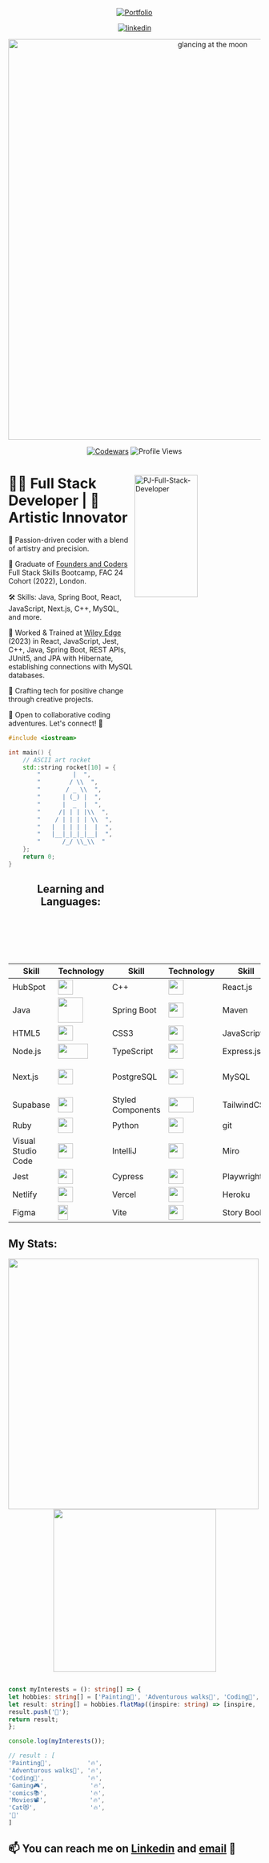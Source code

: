 
<a id="Portfolio" href="https://pjs-portfolio.vercel.app/" align="center">
  
![Portfolio](https://capsule-render.vercel.app/api?type=rect&color=gradient&text=%20%20PORTFOLIO%20%20&fontAlign=30&fontSize=30&textBg=true&desc=👋%20%27Welcome%27%20to%20my%20%27GitHub%27&descAlign=60&descAlignY=50)
  
</a>

<div id="header" align="center">
  <p align="center">     
  <a href="https://www.linkedin.com/in/peter-james-salter/" target="_blank">
    <img src=https://img.shields.io/badge/linkedin-%231E77B5.svg?&style=for-the-badge&logo=linkedin&logoColor=white alt=linkedin />
  </a>
</p>
</div>

  <div align="center">
  
  <img src="https://user-images.githubusercontent.com/45575016/229394152-86e91492-961d-4e70-b244-a933469bf3e9.jpg" alt="glancing at the moon " width="800"/>
    
  [![Codewars](https://www.codewars.com/users/PJSalter/badges/micro)](https://www.codewars.com/users/PJSalter)  ![Profile Views](https://komarev.com/ghpvc/?username=PJSalter&color=blueviolet&style=plastic)

</div>

<div style="text-align: left;">

<!-- My Logo image aligned to the right -->
<img width="50%" height="25%" align="right" alt="PJ-Full-Stack-Developer" src="https://github.com/PJSalter/PJSalter/assets/45575016/6105e363-8141-4f01-9fb5-6ea54f4d183e" />

# 👩‍💻 Full Stack Developer | 🎨 Artistic Innovator

🌟 Passion-driven coder with a blend of artistry and precision.

🚀 Graduate of [Founders and Coders](https://www.foundersandcoders.com/) Full Stack Skills Bootcamp, FAC 24 Cohort (2022), London.

🛠️ Skills: Java, Spring Boot, React, JavaScript, Next.js, C++, MySQL, and more.

🔧 Worked & Trained at [Wiley Edge](https://www.wiley.com/edge/) (2023) in React, JavaScript, Jest, C++, Java, Spring Boot, REST APIs, JUnit5, and JPA with Hibernate, establishing connections with MySQL databases.

🤖 Crafting tech for positive change through creative projects.

🤝 Open to collaborative coding adventures. Let's connect! 🚀

 
  
```cpp
#include <iostream>

int main() {
    // ASCII art rocket
    std::string rocket[10] = {
        "         |  ",
        "        / \\  ",
        "       / _ \\  ",
        "      | (_) |  ",
        "      |  _  |  ",
        "     /| | | |\\  ",
        "    / | | | | \\  ",
        "   |  | | | |  |  ",
        "   |__|_|_|_|__|  ",
        "      /_/ \\_\\  "
    };
    return 0;
}
```

 <div align="center">

## Learning and Languages:






| Skill | Technology | Skill | Technology | Skill | Technology |
|-------|------------|-------|------------|-------|------------|
| HubSpot | <img src="https://github.com/PJSalter/PJSalter/assets/45575016/f033efc6-21ec-4399-8758-5b389ded3a3f" width="30" height="30"/> | C++ | <img src="https://github.com/PJSalter/PJSalter/assets/45575016/ed954684-cd6c-43c0-b354-10a23460ef00" width="30" height="30"/> | React.js | <img src="https://github.com/PJSalter/PJSalter/assets/45575016/784023a1-0b64-4968-b6ad-f23e011a4b23" width="30" height="30"/> | 
| Java | <img src="https://github.com/PJSalter/PJSalter/assets/45575016/3a80c379-8460-4a04-9d5a-91e410f75db5" width="50" height="50"/> | Spring Boot | <img src="https://github.com/PJSalter/PJSalter/assets/45575016/188a1c1f-1e04-4c2b-9744-0f0d355c3374" width="30" height="30"/> | Maven | <img src="https://github.com/PJSalter/PJSalter/assets/45575016/21b2f4fd-ee9c-4911-9476-588109f50023" width="30" height="30"/> | 
| HTML5 | <img src="https://github.com/PJSalter/PJSalter/assets/45575016/49803b9d-50e5-4418-8942-78d992d6f944" width="30" height="30"/> | CSS3 | <img src="https://github.com/PJSalter/PJSalter/assets/45575016/2e2dfe88-a8f6-4857-8439-39f3c8dba7fd" width="30" height="30"/> | JavaScript | <img src="https://github.com/PJSalter/PJSalter/assets/45575016/d535a438-77fb-471e-8568-b52871930ee1" width="30" height="30"/> |
| Node.js | <img src="https://github.com/PJSalter/PJSalter/assets/45575016/e8e6701a-6b17-49ed-96bb-b68601ccfd05" width="60" height="30"/> | TypeScript | <img src="https://github.com/PJSalter/PJSalter/assets/45575016/6c078847-01b7-4769-8d2f-57253039d591" width="30" height="30"/> | Express.js | <img src="https://github.com/PJSalter/PJSalter/assets/45575016/278e4ef9-c898-4346-a3c3-7b12e67b3f95" width="65" height="30"/> |
 Next.js | <img src="https://user-images.githubusercontent.com/45575016/229018225-6b443c6b-f29a-42ec-b1e3-731a0753c7d1.png"  width="30" height="30"/> | PostgreSQL | <img src="https://github.com/PJSalter/PJSalter/assets/45575016/72ab9599-819d-4a82-ad36-3057238b489e" width="30" height="30"/> | MySQL | <img src="https://github.com/PJSalter/PJSalter/assets/45575016/7135b2df-4678-4d0b-85fd-7f39c5245863" width="60" height="60"/> |
| Supabase | <img src="https://user-images.githubusercontent.com/45575016/229020563-5c9b1d9b-c046-4b00-89e8-5ada191ab972.png" width="30" height="30"/> | Styled Components | <img src="https://github.com/PJSalter/PJSalter/assets/45575016/08041581-3982-4e9a-9a42-096e71d42b5d" width="50" height="30"/> | TailwindCSS | <img src="https://github.com/PJSalter/PJSalter/assets/45575016/d1282ef8-49fc-4595-b708-a66ccf77289b" width="50" height="30"/> |
| Ruby | <img src="https://github.com/PJSalter/PJSalter/assets/45575016/a509ee5e-90f4-4248-adee-6ebae4a4446c" width="30" height="30"/> | Python | <img src="https://github.com/PJSalter/PJSalter/assets/45575016/e86ce2f7-e1e4-4b97-a34b-67852fb3aee5" width="30" height="30"/> | git | <img src="https://github.com/PJSalter/PJSalter/assets/45575016/655c17e0-03b8-415c-9193-dd4c24e0b05b" width="30" height="30"/> |
| Visual Studio Code | <img src="https://github.com/PJSalter/PJSalter/assets/45575016/d4355106-bcbf-433d-9fdf-d1fabb8ffd18" width="30" height="30"/> | IntelliJ | <img src="https://github.com/PJSalter/PJSalter/assets/45575016/c83d3130-8d5f-446b-9c18-dd764027fbd1" width="30" height="30"/> | Miro | <img src="https://github.com/PJSalter/PJSalter/assets/45575016/4bec3e34-a9b1-4226-82a4-0d775bdf13a3" width="30" height="30"/> |
| Jest | <img src="https://user-images.githubusercontent.com/45575016/229018068-b7cec32d-ff89-45f2-9b0c-98d7f80b58b3.png" width="30" height="30"/> | Cypress | <img src="https://user-images.githubusercontent.com/45575016/229017730-4ee5356d-5fae-43de-945f-a9b337aac8e3.png" width="30" height="30" /> | Playwright | <img src="https://user-images.githubusercontent.com/45575016/193695992-e7e993ef-043d-4885-b3d2-385e99513411.png" width="30" height="30"/> |
| Netlify | <img src="https://user-images.githubusercontent.com/45575016/229020396-4fbd115d-cca4-4199-808d-1e64c008f6c8.png" width="30" height="30"/> | Vercel | <img src="https://user-images.githubusercontent.com/45575016/229020483-1204b7e1-c1f1-4d22-ab6d-2fbc2c46abea.png" width="30" height="30"/> | Heroku | <img src="https://github.com/PJSalter/PJSalter/assets/45575016/4921ee23-c09b-43a4-bf3b-1d28587df66e" width="30" height="30"/> |
| Figma | <img src="https://user-images.githubusercontent.com/45575016/229115606-2b0d90b4-772f-416e-85cf-5d5f6e671136.png" width="20" height="30" /> | Vite | <img src="https://user-images.githubusercontent.com/45575016/229115814-a8298cd0-1092-4e77-af52-8d3cf2108b14.png" width="30" height="30" /> | Story Book | <img src="https://user-images.githubusercontent.com/45575016/229116016-12635838-38a0-4d9d-93da-48ffc4d3bf9c.png" width="30" height="30" /> |


</div>
  
<p align="center">
<h2>My Stats:</h2>

<!-- ![Snake animation](https://github.com/PJSalter/PJSalter/blob/output/github-contribution-grid-snake.svg) -->

<div align=center>
<img align="left" src="https://github-readme-stats.vercel.app/api?username=PJSalter&show_icons=true&&count_private=true&include_all_commits=true&theme=radical" width="500" />

 <img width=325 src="https://github-readme-stats.vercel.app/api/top-langs/?username=PJSalter&theme=radical&langs_count=10&layout=compact" />
   
</div>


</p>


  ```ts
  
  const myInterests = (): string[] => {
  let hobbies: string[] = ['Painting🎨', 'Adventurous walks🥾', 'Coding🧩', 'Gaming🎮', 'comics📚', 'Movies📽️', 'Cat😻'];
  let result: string[] = hobbies.flatMap((inspire: string) => [inspire, '🔥']);
  result.push('🐝');
  return result;
};

console.log(myInterests());
  
  // result : [
  'Painting🎨',          '🔥',
  'Adventurous walks🥾', '🔥',
  'Coding🧩',            '🔥',
  'Gaming🎮',            '🔥',
  'comics📚',            '🔥',
  'Movies📽️',            '🔥',
  'Cat😻',               '🔥',
  '🐝'
  ]
  
  ```
  
  
## 📫 You can reach me on [Linkedin](https://www.linkedin.com/in/peter-salter-627769106/) and [email](mailto:psalter88@googlemail.com) 📧




<!---
PJSalter/PJSalter is a ✨ special ✨ repository because its `README.md` (this file) appears on your GitHub profile.
You can click the Preview link to take a look at your changes.
--->
